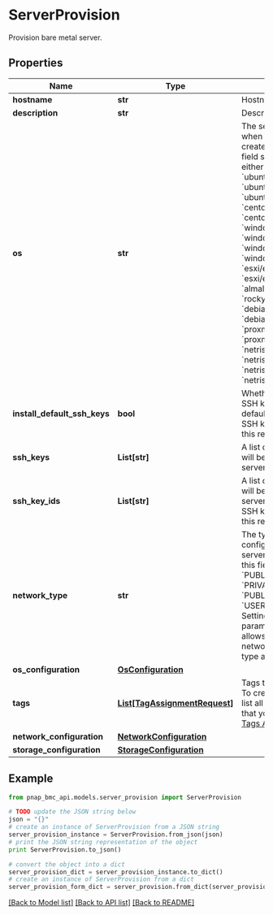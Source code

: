 # ServerProvision

Provision bare metal server.

## Properties

Name | Type | Description | Notes
------------ | ------------- | ------------- | -------------
**hostname** | **str** | Hostname of server. | 
**description** | **str** | Description of server. | [optional] 
**os** | **str** | The server’s OS ID used when the server was created. Currently this field should be set to either &#x60;ubuntu/bionic&#x60;, &#x60;ubuntu/focal&#x60;, &#x60;ubuntu/jammy&#x60;, &#x60;ubuntu/jammy+pytorch&#x60;, &#x60;centos/centos7&#x60;, &#x60;centos/centos8&#x60;, &#x60;windows/srv2019std&#x60;, &#x60;windows/srv2019dc&#x60;, &#x60;windows/srv2022std&#x60;, &#x60;windows/srv2022dc&#x60;, &#x60;esxi/esxi70&#x60;, &#x60;esxi/esxi80&#x60;, &#x60;almalinux/almalinux8&#x60;, &#x60;rockylinux/rockylinux8&#x60;, &#x60;debian/bullseye&#x60;, &#x60;debian/bookworm&#x60;, &#x60;proxmox/bullseye&#x60;, &#x60;proxmox/proxmox8&#x60;, &#x60;netris/controller&#x60;, &#x60;netris/softgate_1g&#x60;, &#x60;netris/softgate_10g&#x60; or &#x60;netris/softgate_25g&#x60;. | 
**install_default_ssh_keys** | **bool** | Whether or not to install SSH keys marked as default in addition to any SSH keys specified in this request. | [optional] [default to True]
**ssh_keys** | **List[str]** | A list of SSH keys that will be installed on the server. | [optional] 
**ssh_key_ids** | **List[str]** | A list of SSH key IDs that will be installed on the server in addition to any SSH keys specified in this request. | [optional] 
**network_type** | **str** | The type of network configuration for this server.&lt;br&gt; Currently this field should be set to &#x60;PUBLIC_AND_PRIVATE&#x60;, &#x60;PRIVATE_ONLY&#x60;, &#x60;PUBLIC_ONLY&#x60; or &#x60;USER_DEFINED&#x60;.&lt;br&gt; Setting the &#x60;force&#x60; query parameter to &#x60;true&#x60; allows you to configure network configuration type as &#x60;NONE&#x60;. | [optional] [default to 'PUBLIC_AND_PRIVATE']
**os_configuration** | [**OsConfiguration**](OsConfiguration.md) |  | [optional] 
**tags** | [**List[TagAssignmentRequest]**](TagAssignmentRequest.md) | Tags to set to the server. To create a new tag or list all the existing tags that you can use, refer to [Tags API](https://developers.phoenixnap.com/docs/tags/1/overview). | [optional] 
**network_configuration** | [**NetworkConfiguration**](NetworkConfiguration.md) |  | [optional] 
**storage_configuration** | [**StorageConfiguration**](StorageConfiguration.md) |  | [optional] 

## Example

```python
from pnap_bmc_api.models.server_provision import ServerProvision

# TODO update the JSON string below
json = "{}"
# create an instance of ServerProvision from a JSON string
server_provision_instance = ServerProvision.from_json(json)
# print the JSON string representation of the object
print ServerProvision.to_json()

# convert the object into a dict
server_provision_dict = server_provision_instance.to_dict()
# create an instance of ServerProvision from a dict
server_provision_form_dict = server_provision.from_dict(server_provision_dict)
```
[[Back to Model list]](../README.md#documentation-for-models) [[Back to API list]](../README.md#documentation-for-api-endpoints) [[Back to README]](../README.md)



